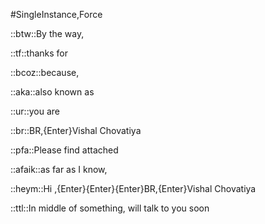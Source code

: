 #SingleInstance,Force


::btw::By the way, 

::tf::thanks for

::bcoz::because, 

::aka::also known as 

::ur::you are

::br::BR,{Enter}Vishal Chovatiya

::pfa::Please find attached 

::afaik::as far as I know,  

::heym::Hi ,{Enter}{Enter}{Enter}BR,{Enter}Vishal Chovatiya

::ttl::In middle of something, will talk to you soon












